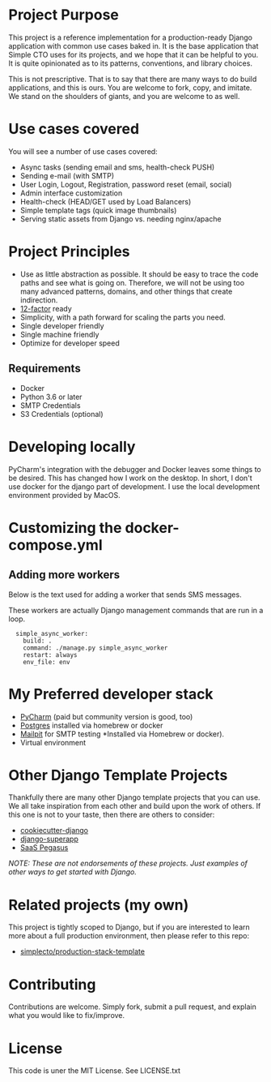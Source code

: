 # Project Purpose
This project is a reference implementation for a production-ready Django
application with common use cases baked in. It is the base application that
Simple CTO uses for its projects, and we hope that it can be helpful to you.
It is quite opinionated as to its patterns, conventions, and library choices.

This is not prescriptive. That is to say that there are many ways to do
build applications, and this is ours. You are welcome to fork, copy, and
imitate. We stand on the shoulders of giants, and you are welcome to as
well.

# Use cases covered
You will see a number of use cases covered:

  * Async tasks (sending email and sms, health-check PUSH)
  * Sending e-mail (with SMTP)
  * User Login, Logout, Registration, password reset (email, social)
  * Admin interface customization
  * Health-check (HEAD/GET used by Load Balancers)
  * Simple template tags (quick image thumbnails)
  * Serving static assets from Django vs. needing nginx/apache


# Project Principles

  * Use as little abstraction as possible. It should be easy to trace the code
    paths and see what is going on. Therefore, we will not be using too
    many advanced patterns, domains, and other things that create indirection.
  * [12-factor](https://12factor.net) ready
  * Simplicity, with a path forward for scaling the parts you need.
  * Single developer friendly
  * Single machine friendly
  * Optimize for developer speed

## Requirements

  * Docker
  * Python 3.6 or later
  * SMTP Credentials
  * S3 Credentials (optional)

# Developing locally
PyCharm's integration with the debugger and Docker leaves some things to be desired.
This has changed how I work on the desktop. In short, I don't use docker for the django
part of development. I use the local development environment provided by MacOS.


# Customizing the docker-compose.yml

## Adding more workers

Below is the text used for adding a worker that sends SMS messages.

These workers are actually Django management commands that are run in a loop.

```
  simple_async_worker:
    build: .
    command: ./manage.py simple_async_worker
    restart: always
    env_file: env
```

# My Preferred developer stack

  * [PyCharm](https://jetbrains.com/pycharm/) (paid but community version is good, too)
  * [Postgres](https://postgresql.org) installed via homebrew or docker
  * [Mailpit](https://mailpit.axllent.org/) for SMTP testing *Installed via Homebrew or docker).
  * Virtual environment


# Other Django Template Projects
Thankfully there are many other Django template projects that you can use.
We all take inspiration from each other and build upon the work of others.
If this one is not to your taste, then there are others to consider:

  * [cookiecutter-django](https://github.com/cookiecutter/cookiecutter-django)
  * [django-superapp](https://github.com/django-superapp/django-superapp)
  * [SaaS Pegasus](https://www.saaspegasus.com/)

*NOTE: These are not endorsements of these projects. Just examples of other
ways to get started with Django.*


# Related projects (my own)

This project is tightly scoped to Django, but if you are interested
to learn more about a full production environment, then please refer
to this repo:

  * [simplecto/production-stack-template](https://github.com/simplecto/production-stack-template)

# Contributing

Contributions are welcome. Simply fork, submit a pull request, and explain
what you would like to fix/improve.

# License

This code is uner the MIT License. See LICENSE.txt
